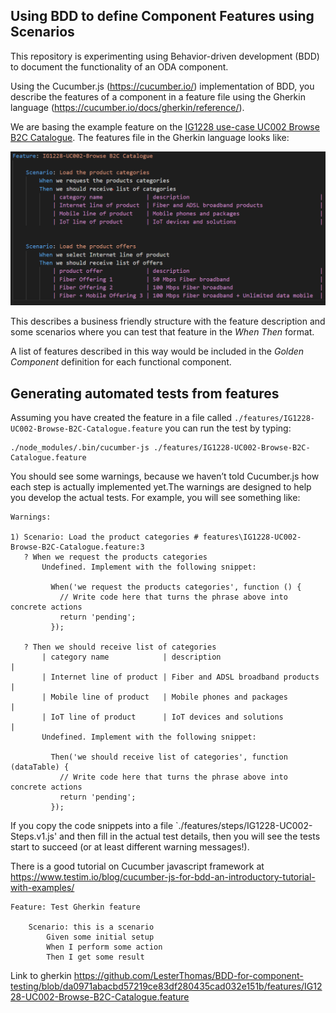 Using BDD to define Component Features using Scenarios
------------------------------------------------------

This repository is experimenting using Behavior-driven development (BDD) to document the functionality of an ODA component. 

Using the Cucumber.js (https://cucumber.io/) implementation of BDD, you describe the features of a component in a feature file using the Gherkin language (https://cucumber.io/docs/gherkin/reference/).

We are basing the example feature on the [IG1228 use-case UC002 Browse B2C Catalogue](https://projects.tmforum.org/wiki/display/PUB/Use+Case+UC002%3A+Browse+B2C+catalogue+and+check+Fiber+technical+eligibility+v1). The features file in the Gherkin language looks like:


 ![Feature](images/feature.png)


This describes a business friendly structure with the feature description and some scenarios where you can test that feature in the *When* *Then* format.



A list of features described in this way would be included in the *Golden Component* definition for each functional component.


Generating automated tests from features
----------------------------------------

Assuming you have created the feature in a file called `./features/IG1228-UC002-Browse-B2C-Catalogue.feature` you can run the test by typing:

```
./node_modules/.bin/cucumber-js ./features/IG1228-UC002-Browse-B2C-Catalogue.feature
```
You should see some warnings, because we haven’t told Cucumber.js how each step is actually implemented yet.The warnings are designed to help you develop the actual tests. For example, you will see something like:

```feature
Warnings:

1) Scenario: Load the product categories # features\IG1228-UC002-Browse-B2C-Catalogue.feature:3
   ? When we request the products categories
       Undefined. Implement with the following snippet:

         When('we request the products categories', function () {
           // Write code here that turns the phrase above into concrete actions
           return 'pending';
         });

   ? Then we should receive list of categories
       | category name            | description                       |
       | Internet line of product | Fiber and ADSL broadband products |
       | Mobile line of product   | Mobile phones and packages        |
       | IoT line of product      | IoT devices and solutions         |
       Undefined. Implement with the following snippet:

         Then('we should receive list of categories', function (dataTable) {
           // Write code here that turns the phrase above into concrete actions
           return 'pending';
         });
```


If you copy the code snippets into a file `./features/steps/IG1228-UC002-Steps.v1.js' and then fill in the actual test details, then you will see the tests start to succeed (or at least different warning messages!).

There is a good tutorial on Cucumber javascript framework at https://www.testim.io/blog/cucumber-js-for-bdd-an-introductory-tutorial-with-examples/

```feature
Feature: Test Gherkin feature

    Scenario: this is a scenario
        Given some initial setup
        When I perform some action
        Then I get some result
```



Link to gherkin 
https://github.com/LesterThomas/BDD-for-component-testing/blob/da0971abacbd57219ce83df280435cad032e151b/features/IG1228-UC002-Browse-B2C-Catalogue.feature
